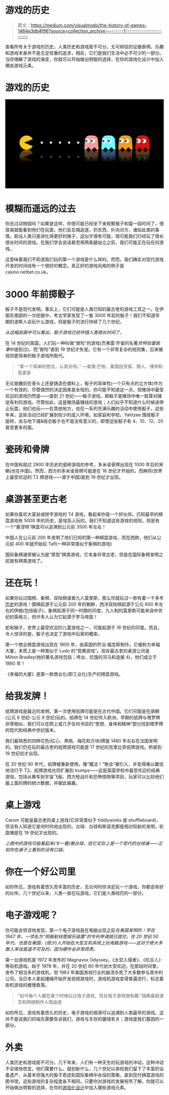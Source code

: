 # 游戏的历史

> 原文：<https://medium.com/visualmodo/the-history-of-games-1464e3db4f96?source=collection_archive---------1----------------------->

查看所有关于游戏的历史。人类历史和游戏密不可分。无可辩驳的证据表明，乐趣和游戏本身并不是无足轻重的追求，相反，它们是我们生活中必不可少的一部分。当你理解了游戏的演变，你就可以开始做出明智的选择，在你的游戏化设计中加入哪些游戏元素。

# 游戏的历史

![](img/848e4f60f30ec71e1d033d1f887e9a43.png)

# 模糊而遥远的过去

你去过动物园吗？如果是这样，你很可能已经坐下来观察猴子和猿一段时间了。很容易就能看到他们在玩耍。他们会互相追逐，扔东西，扑向对方，诸如此类的事情。假设人类只是进化得更好的猴子，这似乎很有可能，很可能我们已经玩了很长很长时间的游戏。在我们学会说话甚至用两条腿站立之前，我们可能正在玩任何游戏。

这意味着我们不知道我们玩的第一个游戏是什么样的。然而，我们确实对现代游戏开发的时间线有一个很好的概念。真正好的游戏风格的例子是 casino.netbet.co.uk。

# 3000 年前掷骰子

骰子不是现代发明。事实上，它们可能是人类已知的最古老的游戏工具之一。在伊朗东南部的一次挖掘中，考古学家发现了一套 3000 年前的骰子！我们不知道早期的波斯人会玩什么游戏，但是骰子的流行持续了几个世纪。

*从这幅岩画中可以看出，骰子游戏已经伴随人类很长时间了。*

在 14 世纪的英国，人们玩一种叫做“冒险”的游戏(杰弗雷·乔叟的名著*坎特伯雷故事*中提到过)，而“冒险”直到 19 世纪才失宠。它有一个非常复杂的规则集，后来被规则更简单的骰子游戏所取代。

> “拿一个简单的想法，认真对待。”
> —查理·芒格，美国投资家、商人、律师和慈善家

无论是雕刻在骨头上还是铸造在塑料上，骰子的简单性(一个只有点的立方体)作为一个有效的、尽管偶然的决定因素是永恒的。你可能不知道这一点，但赌场中最受欢迎的游戏仍然是——直到 21 世纪——骰子游戏。掷骰子是赌场中唯一胜算对赌徒有利的游戏。尽管如此，这是赌场最赚钱的游戏；人们似乎不知道什么时候该停止玩耍。他们也玩——在其他地方，也在一系列充满乐趣的活动中使用骰子，这些年来，这些活动已经扩展到较少的成人环境，如家庭和学校。Yahtzee 围绕骰子旋转，龙与地下城&结合骰子也不是没有意义的，即使这些骰子有 4、10、12、20 甚至更多的面。

# 瓷砖和骨牌

在中国有超过 2900 年历史的瓷砖游戏的参考。多米诺骨牌出现在 1000 年后的宋朝(也在中国)。然而，西方的多米诺骨牌可能是在 18 世纪才开始的，而麻将(世界上最受欢迎的 T2 牌游戏——源于中国)直到 19 世纪才出现。

# 桌游甚至更古老

如果你喜欢大富翁或拼字游戏的 T4 游戏，看起来你是一个好伙伴。已知最早的棋盘游戏有 5000 年的历史，是埃及人玩的。我们不知道这些游戏的规则，但是有一个“塞涅特”棋盘可以追溯到公元前 3500 年左右！

中国人在公元前 200 年发明了他们已知的第一种棋盘游戏，而在西欧，他们从公元前 400 年就开始玩 Tafl(一种非常类似于象棋的游戏)

国际象棋通常被认为是“原型”棋类游戏，它本身非常古老，但是在国际象棋发明之前就有棋类游戏了。

# 还在玩！

如果你玩过围棋、象棋、双陆棋或者九人莫里斯，那么你就玩过一款有着一千多年[历史](https://visualmodo.com/)的游戏！围棋起源于公元前 200 年的朝鲜，西洋双陆棋起源于公元 600 年左右的伊朗(包括骰子)，象棋起源于同一时期的印度，九人制的莫里斯可能来自中世纪的英格兰，但许多人认为它起源于罗马帝国！

蛇和梯子，世界上最受欢迎的儿童游戏之一，可能起源于 16 世纪的印度。而且，令人惊讶的是，骰子也决定了游戏中玩家的概率。

第一个商业棋盘游戏出现在 1800 年，由英国的乔治·福克斯制作。它被称为幸福大厦，本质上是一种类似于 Ludo 的“竞赛游戏”。现存最古老的桌游公司是 Milton Bradley(他的著名游戏包括；垮台，饥饿的河马和连接 4)，他们成立于 1860 年！

《幸福的大厦》是第一款商业化(即工业化)生产的棋盘游戏。

# 给我发牌！

纸牌游戏是最近的发明，第一次使用纸牌可能是在古代中国。它们可能是在唐朝(公元 6 世纪-公元 9 世纪)玩的。纸牌在 14 世纪传入欧洲，早期的纸牌与塔罗牌非常相似，我们可以在网上或几乎任何书店的“思想、身体和精神”部分找到塔罗牌的现代和经典中世纪版本。

我们最熟悉的四种花色(红心、黑桃、梅花和方块)牌是 1480 年左右在法国发明的。我们仍在玩的最古老的纸牌游戏可能是 17 世纪的克里比奇纸牌游戏。桥直到 19 世纪初才出现。

在 20 世纪 90 年代，纸牌被重新使用，像“魔法！“聚会”被引入，并变得难以置信地流行于 T2。纸牌游戏也将扩展到 trumps——这是英国学校中最受欢迎的经典游戏，包括从赛车到宇宙飞船、西方枪战片和恐怖怪物等项目，玩家可以比较他们最上面的牌的统计数据，并据此输赢。

# 桌上游戏

Carom 可能是最古老的桌上游戏(它非常类似于 tiddlywinks 或 shuffleboard)，但没有人知道它是何时何地出现的。台球、台球和斯诺克都是相对较新的发明，轮盘赌是在 19 世纪才出现的。

*上图中的游戏可能看起来(乍一看)像台球，但它实际上是一个现代的台球桌——正如你在桌子上看到的没有口袋。*

# 你在一个好公司里

如你所见，游戏有着悠久而丰富的历史，无论何时你决定玩一个游戏，你都会有好的伙伴。几个世纪以来，人类一直在玩游戏。它们是人类经历的一部分。

# 电子游戏呢？

你可能会惊讶地发现，第一个电子游戏是在电脑出现之前*在美国发明的！早在 1947 年，一项名为“阴极射线管娱乐装置”的专利申请就已提交。在 20 世纪 50 年代，也是在美国，(很少)人开始在大型主机系统上玩电脑游戏——这对于绝大多数人来说是遥不可及的，因为硬件会非常昂贵。*

第一台游戏机是 1972 年发布的 Magnavox Odyssey。《太空入侵者》、《吃豆人》等街机游戏。始于 1978 年，并在 20 世纪 80 年代初大受欢迎。在那段时间里，发布了相当多的游戏机，但 1983 年美国游戏行业的崩溃杀死了大多数参与其中的公司。当日本人拿起缰绳开始开发视频游戏时，游戏机游戏变得普遍流行，标志着街机游戏的缓慢衰落。

> "如今每个人都在某个时候玩过电子游戏，而且电子游戏很有趣."瑞典喜剧演员和网络制作人佩迪皮

如你所见，游戏有着悠久的历史，电子游戏的根源可以追溯到人类最早的游戏。这并不是说我们的祖先需要告诉我们，游戏与生存的疆域有关；游戏是我们基因的一部分。

# 外卖

人类历史和游戏密不可分。几千年来，人们有一种天生的玩游戏的冲动，这种冲动不会很快改变。他们需要什么，就创新什么，几个世纪以来给我们留下了丰富的设备遗产，从基本但强大的骰子奇迹到国际象棋中永恒的策略，直到现代棋盘游戏的图书馆，这些游戏的复杂程度各不相同。只要你对游戏的发展有所了解，你就可以开始做出明智的选择，在你的[游戏化设计](https://visualmodo.com/)中加入哪些游戏元素。